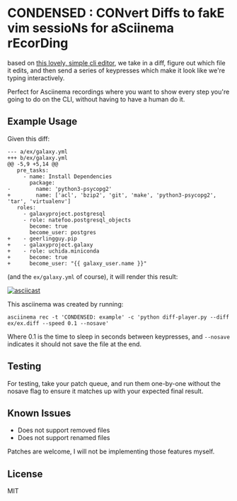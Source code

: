 # CONDENSED : CONvert Diffs to fakE vim sessioNs for aSciinema rEcorDing

based on [this lovely, simple cli editor](https://github.com/tdryer/editor), we
take in a diff, figure out which file it edits, and then send a series of
keypresses which make it look like we're typing interactively.

Perfect for Asciinema recordings where you want to show every step you're going
to do on the CLI, without having to have a human do it.

## Example Usage

Given this diff:

```
--- a/ex/galaxy.yml
+++ b/ex/galaxy.yml
@@ -5,9 +5,14 @@
   pre_tasks:
     - name: Install Dependencies
       package:
-        name: 'python3-psycopg2'
+        name: ['acl', 'bzip2', 'git', 'make', 'python3-psycopg2', 'tar', 'virtualenv']
   roles:
     - galaxyproject.postgresql
     - role: natefoo.postgresql_objects
       become: true
       become_user: postgres
+    - geerlingguy.pip
+    - galaxyproject.galaxy
+    - role: uchida.miniconda
+      become: true
+      become_user: "{{ galaxy_user.name }}"
```

(and the `ex/galaxy.yml` of course), it will render this result:

[![asciicast](https://asciinema.org/a/410496.svg)](https://asciinema.org/a/410496)

This asciinema was created by running:

```
asciinema rec -t 'CONDENSED: example' -c 'python diff-player.py --diff ex/ex.diff --speed 0.1 --nosave'
```

Where 0.1 is the time to sleep in seconds between keypresses, and `--nosave` indicates it should not save the file at the end.

## Testing

For testing, take your patch queue, and run them one-by-one without the nosave flag to ensure it matches up with your expected final result.

## Known Issues

- Does not support removed files
- Does not support renamed files

Patches are welcome, I will not be implementing those features myself.

## License

MIT
